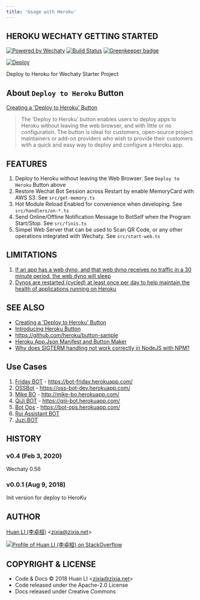 ```yaml
---
title: 'Usage with Heroku'
---
```


## HEROKU WECHATY GETTING STARTED

[![Powered by Wechaty](https://img.shields.io/badge/Powered%20By-Wechaty-blue.svg)](https://github.com/chatie/wechaty)
[![Build Status](https://travis-ci.com/wechaty/heroku-wechaty-getting-started.svg?branch=master)](https://travis-ci.com/wechaty/heroku-wechaty-getting-started)
[![Greenkeeper badge](https://badges.greenkeeper.io/wechaty/heroku-wechaty-getting-started.svg)](https://greenkeeper.io/)

[![Deploy](https://www.herokucdn.com/deploy/button.svg)](https://heroku.com/deploy)

Deploy to Heroku for Wechaty Starter Project

## About `Deploy to Heroku` Button

[Creating a 'Deploy to Heroku' Button](https://devcenter.heroku.com/articles/heroku-button)

> The ‘Deploy to Heroku’ button enables users to deploy apps to Heroku without leaving the web browser, and with little or no configuration. The button is ideal for customers, open-source project maintainers or add-on providers who wish to provide their customers with a quick and easy way to deploy and configure a Heroku app.

## FEATURES

1. Deploy to Heroku without leaving the Web Browser. See `Deploy to Heroku` Button above
1. Restore Wechat Bot Session across Restart by enable MemoryCard with AWS S3. See `src/get-memory.ts`
1. Hot Module Reload Enabled for convenience when developing. See `src/handlers/on-*.ts`
1. Send Online/Offline Notification Message to BotSelf when the Program Start/Stop. See `src/finis.ts`
1. Simpel Web Server that can be used to Scan QR Code, or any other operations integrated with Wechaty. See `src/start-web.ts`

## LIMITATIONS

1. [If an app has a web dyno, and that web dyno receives no traffic in a 30 minute period, the web dyno will sleep](https://devcenter.heroku.com/articles/free-dyno-hours#dyno-sleeping)
1. [Dynos are restarted (cycled) at least once per day to help maintain the health of applications running on Heroku](https://devcenter.heroku.com/articles/dynos#restarting)

## SEE ALSO

- [Creating a 'Deploy to Heroku' Button](https://devcenter.heroku.com/articles/heroku-button)
- [Introducing Heroku Button](https://blog.heroku.com/heroku-button)
- <https://github.com/heroku/button-sample>
- [Heroku App.Json Manifest and Button Maker](https://www.expeditedssl.com/heroku-button-maker)
- [Why does SIGTERM handling not work correctly in NodeJS with NPM?](https://help.heroku.com/ROG3H81R/why-does-sigterm-handling-not-work-correctly-in-nodejs-with-npm)

## Use Cases

1. [Friday BOT](https://github.com/wechaty/friday) - <https://bot-friday.herokuapp.com/>
1. [OSSBot](https://github.com/kaiyuanshe/OSS-bot) - <https://oss-bot-dev.herokuapp.com/>
1. [Mike BO](https://github.com/huan/mike-bo) - <http://mike-bo.herokuapp.com/>
1. [QiJi BOT](https://github.com/juzibot/qijibot) - <https://qiji-bot.herokuapp.com/>
1. [Bot Ops](https://github.com/juzibot/botops) - <https://bot-ops.herokuapp.com/>
1. [Rui Assistant BOT](https://github.com/juzibot/rui-bot)
1. [Juzi.BOT](https://github.com/juzibot/juzi-bot)

## HISTORY

### v0.4 (Feb 3, 2020)

Wechaty 0.56

### v0.0.1 (Aug 9, 2018)

Init version for deploy to HeroKu

## AUTHOR

[Huan LI (李卓桓)](http://linkedin.com/in/zixia) \<zixia@zixia.net\>

[![Profile of Huan LI (李卓桓) on StackOverflow](https://stackexchange.com/users/flair/265499.png)](https://stackexchange.com/users/265499)

## COPYRIGHT & LICENSE

- Code & Docs © 2018 Huan LI \<zixia@zixia.net\>
- Code released under the Apache-2.0 License
- Docs released under Creative Commons
